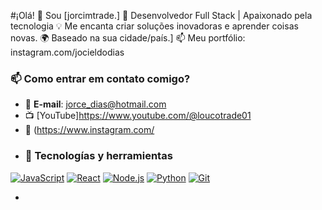 #¡Olá! 👋 Sou [jorcimtrade.]  🚀 Desenvolvedor Full Stack | Apaixonado pela tecnologia 💡 Me encanta criar soluções inovadoras e aprender coisas novas.   🌍 Baseado na sua cidade/país.]
📫 Meu portfólio: instagram.com/jocieldodias
### 📫 Como entrar em contato comigo?
- 📧 **E-mail**: [jorce_dias@hotmail.com](jorcimcrip@gmail.com)
- 📺 [YouTube]https://www.youtube.com/@loucotrade01
- 📸 (https://www.instagram.com/
-  ### 🔧 Tecnologías y herramientas
[![JavaScript](https://img.shields.io/badge/-JavaScript-F7DF1E?logo=javascript&logoColor=black)](https://developer.mozilla.org/en-US/docs/Web/JavaScript)
[![React](https://img.shields.io/badge/-React-61DAFB?logo=react&logoColor=black)](https://reactjs.org/)
[![Node.js](https://img.shields.io/badge/-Node.js-339933?logo=node.js&logoColor=white)](https://nodejs.org/)
[![Python](https://img.shields.io/badge/-Python-3776AB?logo=python&logoColor=white)](https://www.python.org/)
[![Git](https://img.shields.io/badge/-Git-F05032?logo=git&logoColor=white)](https://git-scm.com/)

- 

